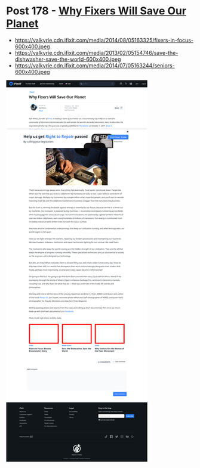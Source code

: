 # Post 178 - [Why Fixers Will Save Our Planet](https://www.ifixit.com/News/178/why-fixers-will-save-our-planet)

- https://valkyrie.cdn.ifixit.com/media/2014/08/05163325/fixers-in-focus-600x400.jpeg
- https://valkyrie.cdn.ifixit.com/media/2013/02/05154746/save-the-dishwasher-save-the-world-600x400.jpeg
- https://valkyrie.cdn.ifixit.com/media/2014/07/05163244/seniors-600x400.jpeg

![screencap](screenshots/bddcf7b2-e435-43eb-8e1d-f89380c4bc37.png)
